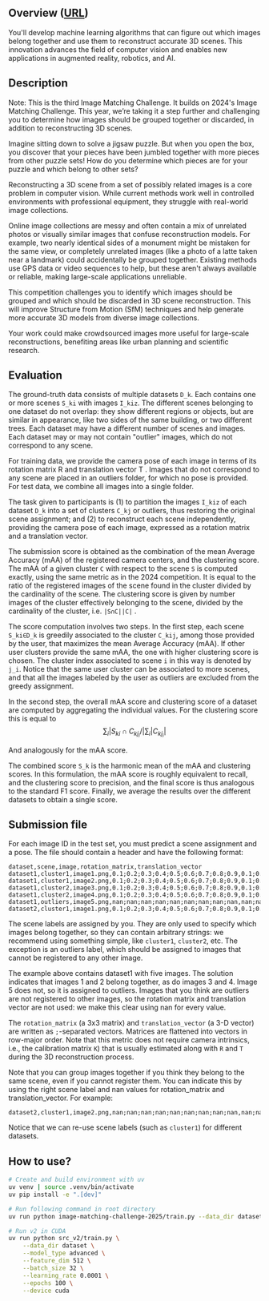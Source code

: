 ## Overview ([URL](https://www.kaggle.com/competitions/image-matching-challenge-2025))
You'll develop machine learning algorithms that can figure out which images belong together and use them to reconstruct accurate 3D scenes. This innovation advances the field of computer vision and enables new applications in augmented reality, robotics, and AI.

## Description
Note: This is the third Image Matching Challenge. It builds on 2024's Image Matching Challenge. This year, we’re taking it a step further and challenging you to determine how images should be grouped together or discarded, in addition to reconstructing 3D scenes.

Imagine sitting down to solve a jigsaw puzzle. But when you open the box, you discover that your pieces have been jumbled together with more pieces from other puzzle sets! How do you determine which pieces are for your puzzle and which belong to other sets?

Reconstructing a 3D scene from a set of possibly related images is a core problem in computer vision. While current methods work well in controlled environments with professional equipment, they struggle with real-world image collections.

Online image collections are messy and often contain a mix of unrelated photos or visually similar images that confuse reconstruction models. For example, two nearly identical sides of a monument might be mistaken for the same view, or completely unrelated images (like a photo of a latte taken near a landmark) could accidentally be grouped together. Existing methods use GPS data or video sequences to help, but these aren't always available or reliable, making large-scale applications unreliable.

This competition challenges you to identify which images should be grouped and which should be discarded in 3D scene reconstruction. This will improve Structure from Motion (SfM) techniques and help generate more accurate 3D models from diverse image collections.

Your work could make crowdsourced images more useful for large-scale reconstructions, benefiting areas like urban planning and scientific research.

## Evaluation
The ground-truth data consists of multiple datasets `D_k`. Each contains one or more scenes `S_ki` with images `I_kiz`. The different scenes belonging to one dataset do not overlap: they show different regions or objects, but are similar in appearance, like two sides of the same building, or two different trees. Each dataset may have a different number of scenes and images. Each dataset may or may not contain "outlier" images, which do not correspond to any scene.

For training data, we provide the camera pose of each image in terms of its rotation matrix R
 and translation vector T
. Images that do not correspond to any scene are placed in an outliers folder, for which no pose is provided. For test data, we combine all images into a single folder.

The task given to participants is (1) to partition the images `I_kiz` of each dataset `D_k` into a set of clusters `C_kj` or outliers, thus restoring the original scene assignment; and (2) to reconstruct each scene independently, providing the camera pose of each image, expressed as a rotation matrix and a translation vector.

The submission score is obtained as the combination of the mean Average Accuracy (mAA) of the registered camera centers, and the clustering score. The mAA of a given cluster `C` with respect to the scene `S` is computed exactly, using the same metric as in the 2024 competition. It is equal to the ratio of the registered images of the scene found in the cluster divided by the cardinality of the scene. The clustering score is given by number images of the cluster effectively belonging to the scene, divided by the cardinality of the cluster, i.e. `|S∩C||C|`
.

The score computation involves two steps. In the first step, each scene `S_ki∈D_k` is greedily associated to the cluster `C_kij`, among those provided by the user, that maximizes the mean Average Accuracy (mAA). If other user clusters provide the same mAA, the one with higher clustering score is chosen. The cluster index associated to scene `i` in this way is denoted by `j_i`. Notice that the same user cluster can be associated to more scenes, and that all the images labeled by the user as outliers are excluded from the greedy assignment.

In the second step, the overall mAA score and clustering score of a dataset are computed by aggregating the individual values. For the clustering score this is equal to
$$
∑_i|S_{ki}∩C_{kj_i} /|∑_i|C_{kj_i}|
$$

And analogously for the mAA score.

The combined score `S_k` is the harmonic mean of the mAA and clustering scores. In this formulation, the mAA score is roughly equivalent to recall, and the clustering score to precision, and the final score is thus analogous to the standard F1 score. Finally, we average the results over the different datasets to obtain a single score.


## Submission file
For each image ID in the test set, you must predict a scene assignment and a pose. The file should contain a header and have the following format:
```
dataset,scene,image,rotation_matrix,translation_vector
dataset1,cluster1,image1.png,0.1;0.2;0.3;0.4;0.5;0.6;0.7;0.8;0.9,0.1;0.2;0.3
dataset1,cluster1,image2.png,0.1;0.2;0.3;0.4;0.5;0.6;0.7;0.8;0.9,0.1;0.2;0.3
dataset1,cluster2,image3.png,0.1;0.2;0.3;0.4;0.5;0.6;0.7;0.8;0.9,0.1;0.2;0.3
dataset1,cluster2,image4.png,0.1;0.2;0.3;0.4;0.5;0.6;0.7;0.8;0.9,0.1;0.2;0.3
dataset1,outliers,image5.png,nan;nan;nan;nan;nan;nan;nan;nan;nan,nan;nan;nan
dataset2,cluster1,image1.png,0.1;0.2;0.3;0.4;0.5;0.6;0.7;0.8;0.9,0.1;0.2;0.3
```
The scene labels are assigned by you. They are only used to specify which images belong together, so they can contain arbitrary strings: we recommend using something simple, like `cluster1`, `cluster2`, etc. The exception is an outliers label, which should be assigned to images that cannot be registered to any other image.

The example above contains dataset1 with five images. The solution indicates that images 1 and 2 belong together, as do images 3 and 4. Image 5 does not, so it is assigned to outliers. Images that you think are outliers are not registered to other images, so the rotation matrix and translation vector are not used: we make this clear using nan for every value.

The `rotation_matrix` (a 3x3 matrix) and `translation_vector` (a 3-D vector) are written as `;`-separated vectors. Matrices are flattened into vectors in row-major order. Note that this metric does not require camera intrinsics, i.e., the calibration matrix `K`) that is usually estimated along with `R` and `T` during the 3D reconstruction process.

Note that you can group images together if you think they belong to the same scene, even if you cannot register them. You can indicate this by using the right scene label and nan values for rotation_matrix and translation_vector. For example:
```
dataset2,cluster1,image2.png,nan;nan;nan;nan;nan;nan;nan;nan;nan,nan;nan;nan
```

Notice that we can re-use scene labels (such as `cluster1`) for different datasets.

## How to use?
```bash
# Create and build environment with uv
uv venv | source .venv/bin/activate
uv pip install -e ".[dev]"

# Run following command in root directory
uv run python image-matching-challenge-2025/train.py --data_dir dataset

# Run v2 in CUDA
uv run python src_v2/train.py \
    --data_dir dataset \
    --model_type advanced \
    --feature_dim 512 \
    --batch_size 32 \
    --learning_rate 0.0001 \
    --epochs 100 \
    --device cuda
```

